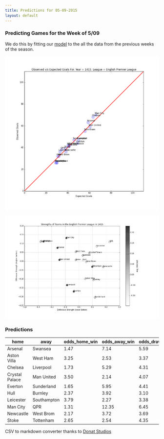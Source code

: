```yaml
---
title: Predictions for 05-09-2015
layout: default
---
```


### Predicting Games for the Week of 5/09
We do this by fitting our [model](http://nbviewer.ipython.org/github/akhilketkar/am207-project-soccer/blob/master/daniel_weitzenfeld_variation_bb_model_ak_updates.ipynb) to the all the data from the previous weeks of the season. 

![fit](./Figures/obsVSexpGoals1415E0.png)

![relstr](./Figures/relStrength1415E0.png)

### Predictions

| home           | away        | odds_home_win | odds_away_win | odds_draw | 
|----------------|-------------|---------------|---------------|-----------| 
| Arsenal        | Swansea     | 1.47          | 7.14          | 5.59      | 
| Aston Villa    | West Ham    | 3.25          | 2.53          | 3.37      | 
| Chelsea        | Liverpool   | 1.73          | 5.29          | 4.31      | 
| Crystal Palace | Man United  | 3.50          | 2.14          | 4.07      | 
| Everton        | Sunderland  | 1.65          | 5.95          | 4.41      | 
| Hull           | Burnley     | 2.37          | 3.92          | 3.10      | 
| Leicester      | Southampton | 3.79          | 2.27          | 3.38      | 
| Man City       | QPR         | 1.31          | 12.35         | 6.45      | 
| Newcastle      | West Brom   | 2.17          | 3.72          | 3.69      | 
| Stoke          | Tottenham   | 2.65          | 2.54          | 4.35      | 


CSV to markdown converter thanks to [Donat Studios](https://donatstudios.com/CsvToMarkdownTable)
